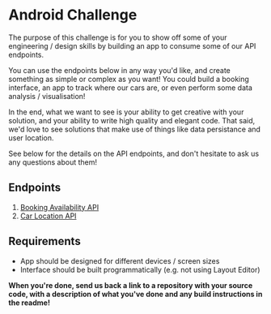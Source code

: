 # Android Challenge

The purpose of this challenge is for you to show off some of your engineering / design skills by building an app to consume some of our API endpoints.

You can use the endpoints below in any way you'd like, and create something as simple or complex as you want! You could build a booking interface, an app to track where our cars are, or even perform some data analysis / visualisation!

In the end, what we want to see is your ability to get creative with your solution, and your ability to write high quality and elegant code. That said, we'd love to see solutions that make use of things like data persistance and user location.

See below for the details on the API endpoints, and don't hesitate to ask us any questions about them!

## Endpoints
1. [Booking Availability API](availability.md)
2. [Car Location API](location.md)

## Requirements
* App should be designed for different devices / screen sizes
* Interface should be built programmatically (e.g. not using Layout Editor)

**When you're done, send us back a link to a repository with your source code, with a description of what you've done and any build instructions in the readme!**
